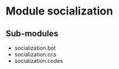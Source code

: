 Module socialization
====================

Sub-modules
-----------
* socialization.bot
* socialization.ccs
* socialization.codes